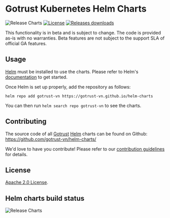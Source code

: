 # Gotrust Kubernetes Helm Charts

![Release Charts](https://github.com/gotrust-vn/helm-charts/workflows/Release%20Charts/badge.svg) [![License](https://img.shields.io/badge/License-Apache%202.0-blue.svg)](https://opensource.org/licenses/Apache-2.0) [![Releases downloads](https://img.shields.io/github/downloads/gotrust-vn/helm-charts/total.svg)](https://github.com/gotrust-vn/helm-charts/releases)

This functionality is in beta and is subject to change. The code is provided as-is with no warranties. Beta features are not subject to the support SLA of official GA features.

## Usage

[Helm](https://helm.sh) must be installed to use the charts.
Please refer to Helm's [documentation](https://helm.sh/docs/) to get started.

Once Helm is set up properly, add the repository as follows:

```console
helm repo add gotrust-vn https://gotrust-vn.github.io/helm-charts
```

You can then run `helm search repo gotrust-vn` to see the charts.

## Contributing

The source code of all [Gotrust](https://gotrust.vn) [Helm](https://helm.sh) charts can be found on Github: <https://github.com/gotrust-vn/helm-charts/>

<!-- Keep full URL links to repo files because this README syncs from main to gh-pages.  -->
We'd love to have you contribute! Please refer to our [contribution guidelines](https://github.com/gotrust-vn/helm-charts/blob/main/CONTRIBUTING.md) for details.

## License

<!-- Keep full URL links to repo files because this README syncs from main to gh-pages.  -->
[Apache 2.0 License](https://github.com/gotrust-vn/helm-charts/blob/main/LICENSE).

## Helm charts build status

![Release Charts](https://github.com/gotrust-vn/helm-charts/workflows/Release%20Charts/badge.svg)
